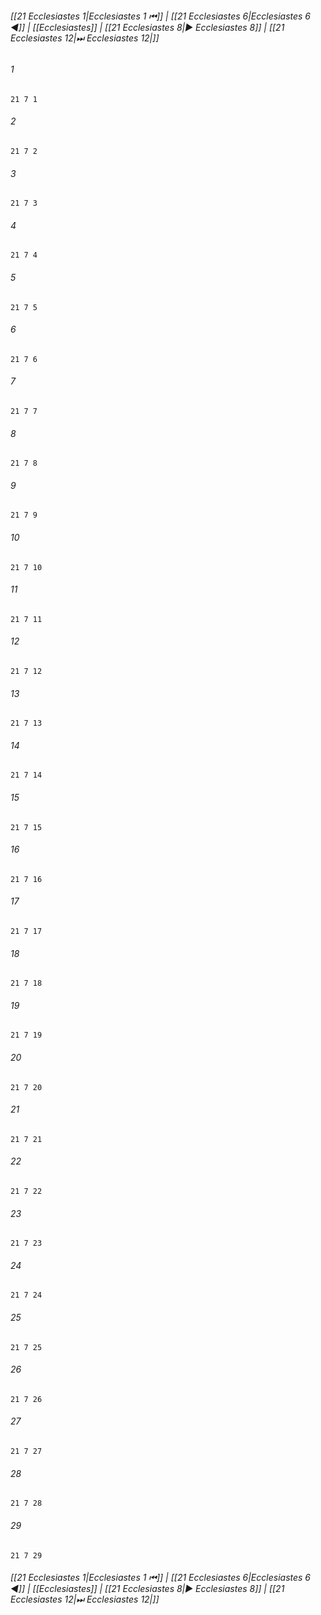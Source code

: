 
###### [[21 Ecclesiastes 1|Ecclesiastes 1 ⏮]] | [[21 Ecclesiastes 6|Ecclesiastes 6 ◀]] | [[Ecclesiastes]] | [[21 Ecclesiastes 8|▶ Ecclesiastes 8]] | [[21 Ecclesiastes 12|⏭ Ecclesiastes 12|]]

###### 1
``` verse
21 7 1 
```
###### 2
``` verse
21 7 2 
```
###### 3
``` verse
21 7 3 
```
###### 4
``` verse
21 7 4 
```
###### 5
``` verse
21 7 5 
```
###### 6
``` verse
21 7 6 
```
###### 7
``` verse
21 7 7 
```
###### 8
``` verse
21 7 8 
```
###### 9
``` verse
21 7 9 
```
###### 10
``` verse
21 7 10 
```
###### 11
``` verse
21 7 11 
```
###### 12
``` verse
21 7 12 
```
###### 13
``` verse
21 7 13 
```
###### 14
``` verse
21 7 14 
```
###### 15
``` verse
21 7 15 
```
###### 16
``` verse
21 7 16 
```
###### 17
``` verse
21 7 17 
```
###### 18
``` verse
21 7 18 
```
###### 19
``` verse
21 7 19 
```
###### 20
``` verse
21 7 20 
```
###### 21
``` verse
21 7 21 
```
###### 22
``` verse
21 7 22 
```
###### 23
``` verse
21 7 23 
```
###### 24
``` verse
21 7 24 
```
###### 25
``` verse
21 7 25 
```
###### 26
``` verse
21 7 26 
```
###### 27
``` verse
21 7 27 
```
###### 28
``` verse
21 7 28 
```
###### 29
``` verse
21 7 29 
```

###### [[21 Ecclesiastes 1|Ecclesiastes 1 ⏮]] | [[21 Ecclesiastes 6|Ecclesiastes 6 ◀]] | [[Ecclesiastes]] | [[21 Ecclesiastes 8|▶ Ecclesiastes 8]] | [[21 Ecclesiastes 12|⏭ Ecclesiastes 12|]]

